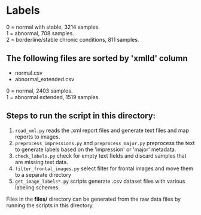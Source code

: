 # Labels

0 = normal with stable, 3214 samples.   
1 = abnormal, 708 samples.   
2 = borderline/stable chronic conditions, 811 samples.   

## The following files are sorted by 'xmlId' column
- normal.csv
- abnormal_extended.csv

0 = normal, 2403 samples.   
1 = abnormal extended, 1519 samples.   

## Steps to run the script in this directory:
1. `read_xml.py` reads the .xml report files and generate text files and map reports to images.
2. `preprocess_impressions.py` and `preprocess_major.py` preprocess the text to generate labels based on the 'impression' or 'major' metadata.
3. `check_labels.py` check for empty text fields and discard samples that are missing text data.
4. `filter_frontal_images.py` select filter for frontal images and move them to a separate directory
5. `get_image_labels*.py` scripts generate .csv dataset files with various labeling schemes.

Files in the **files/** directory can be generated from the raw data files by running the scripts in this directory.
